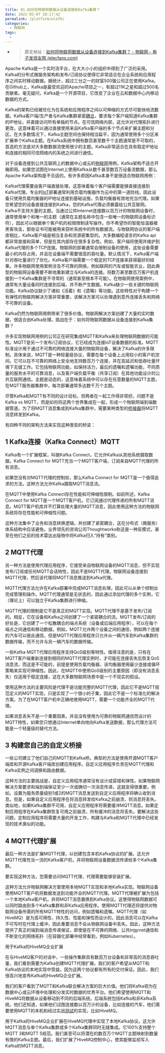 ```yaml
---
title: 01.如何将物联网数据从设备连接到Kafka集群？
date: 2022-05-07 10:17:42
permalink: /platform/wlef6/
categories:
  - 物联网
tags:
  - 
---
```


- > 原文地址：[如何将物联网数据从设备连接到Kafka集群？ - 物联网 - 电子发烧友网 (elecfans.com)](https://www.elecfans.com/iot/1248595.html)

Apache Kafka是一个实时流平台，在大大小小的组织中得到了广泛的采用。Kafka的分布式微服务架构和发布/订阅协议使得它非常适合在企业系统和应用程序之间实时移动数据。据统计，超过三分之一的财富500强公司正在使用Kafka。在Github上，Kafka是最受欢迎的Apache项目之一，有超过11K之星和超过500名贡献者。毫无疑问，Kafka是一个开源项目，它改变了企业在云和数据中心内移动数据的方式。

Kafka的架构已经被优化为在系统和应用程序之间以可伸缩的方式尽可能快地流数据。Kafka客户端/生产者与Kafka集群紧密[耦合](https://www.elecfans.com/tags/耦合/)，要求每个客户端知道Kafka集群的IP地址，并直接访问所有单独的节点。在可信网络内部，这允许对代理拓扑进行更改，这意味着可以通过直接使用来自Kafka客户端的多个节点来扩展主题和分区。在大多数情况下，Kafka主题空间也保持相当扁平，因为通常使用多个分区来扩展单个Kafka主题。在Kafka系统中拥有数百甚至数千个主题通常是不可取的，首选的方法是对大多数数据流使用很少的主题。Kafka非常适合在具有稳定IP地址和连接的相同可信网络内的系统之间进行通信。

对于设备连接到公共互联网上的数据中心或云的[物联网](https://bbs.elecfans.com/group_57)用例，Kafka架构不适合开箱即用。如果您试图在Internet上使用Kafka从数千甚至数百万设备流数据，那么Apache Kafka架构是不合适的。有许多原因Kafka本身不是很适合物联网用例：

Kafka代理需要由客户端直接处理，这意味着每个客户端需要能够直接连接到Kafka代理。专业的[IoT](https://www.elecfans.com/tags/iot/)部署通常利用负载均衡器作为云中的第一道防线，因此设备只使用负载均衡器的IP地址连接到基础设施，负载均衡器有效地充当代理。如果您希望您的设备直接连接到Kafka，您的Kafka代理必须暴露给公共互联网。Kafka不支持大量的主题。当通过公共Internet连接数以百万计的物联网设备时，通常使用单个和唯一的主题（通常在主题名称中包含一些唯一的物联网设备标识符），因此可以根据单个客户机的权限限制读写操作。你不希望你的智能恒温器被黑客攻击，那些证书可能被用来窃听系统中的所有数据流。与物联网协议的客户端库相比，Kafka客户端是相当复杂和资源密集型的。大多数编程语言的Kafka api都非常直接和简单，但是在其内部存在很多复杂性。例如，客户端将使用并维护到Kafka代理的多个TCP连接。物联网的部署通常会限制设备的使用，这些设备需要最小的内存占用，并且在设备端不需要很高的吞吐量。默认情况下，Kafka客户端针对吞吐量进行了优化。Kafka客户端需要一个稳定的TCP连接来获得最好的结果。许多物联网使用案例涉及不可靠的网络，例如联网的汽车或智能农业，因此典型的物联网设备需要不断地重新建立与Kafka的连接。将数万甚至数百万客户机连接到一个Kafka集群是不寻常的（通常甚至根本不可能）。在物联网使用案例中，通常有大量设备同时连接到后端，并不断产生数据。Kafka缺少一些关键的物联网功能。Kafka协议缺少了诸如《活着》和《遗嘱》等功能。这些特性对于构建一个有弹性的物联网解决方案非常重要，该解决方案可以处理遇到意外连接丢失和网络不可靠的设备。

Kafka仍然为物联网用例带来了很多价值。物联网解决方案创建了大量的实时数据，很适合由Kafka处理。挑战在于：如何将物联网数据从设备连接到Kafka集群？

许多实现物联网用例的公司正在研究集成MQTT和Kafka来处理物联网数据的可能性。MQTT是另一个发布/订阅协议，它已经成为连接IoT设备数据的标准。MQTT标准设计用于通过不可靠的网络连接大量的物联网设备，解决了Kafka的许多限制。具体来说，MQTT是一种轻量级协议，需要在每个设备上占用较小的客户机空间。它可以在不可靠的网络上安全地支持数百万个连接，并在高延迟和低吞吐量环境下无缝工作。它包括物联网功能，如保持活力，最后的遗嘱和遗嘱功能，不同质量的服务水平的可靠消息，以及客户端负载平衡（共享订阅）在其他功能设计的公共互联网通信。主题是动态的，这意味着系统中可以存在任意数量的MQTT主题，在MQTT服务器集群中，每次部署通常多达数千万个主题。

尽管Kafka和MQTT有不同的设计目标，但两者在一起工作得非常好。问题不是Kafka vs MQTT，而是如何将这两个世界集成在一起，形成一个物联网端到端数据管道。为了将MQTT消息集成到Kafka集群中，需要某种类型的[桥接器](https://www.elecfans.com/tags/桥接器/)将MQTT消息转发到Kafka。

有四种不同的架构方法来实现这种类型的桥梁：

## 1 Kafka连接（Kafka Connect）MQTT

Kafka有一个扩展框架，叫做Kafka Connect，它允许Kafka从其他系统摄取数据。Kafka Connect for MQTT充当一个MQTT客户端，订阅来自MQTT代理的所有消息。

如果您没有对MQTT代理的控制权，那么Kafka Connect for MQTT是一个值得追求的方法。这种方法允许Kafka摄取MQTT消息流。

在MQTT中使用Kafka Connect存在性能和可伸缩性限制。如前所述，Kafka Connect for MQTT是一个MQTT客户机，它订阅通过代理传递的所有MQTT消息。MQTT客户机库并不打算处理大量的MQTT消息，因此使用这种方法的物联网系统将存在性能和可伸缩性问题。

这种方法集中了业务和消息转换逻辑，并创建了紧密耦合，这在分布式（微服务）体系结构中应该避免。业界领先的咨询公司Thoughtworks称这是一种反模式，甚至在他们之前的技术雷达出版物中将Kafka归入“持有”类别。

## 2 MQTT代理

另一种方法是使用代理应用程序，它接受来自物联网设备的MQTT消息，但不实现发布/订阅或任何MQTT会话特性，因此不是MQTT代理。物联网设备连接到MQTT代理，然后该代理将MQTT消息推送到Kafka代理。

MQTT代理方法允许在Kafka部署中完成MQTT消息处理，因此可以从单个控制台完成管理和操作。MQTT代理通常是无状态的，因此通过添加代理的多个实例，它（理论上）可以独立于Kafka集群进行伸缩。

MQTT代理的限制是它不是真正的MQTT实现。MQTT代理不是基于发布/订阅的。相反，它在设备和Kafka之间创建了一个紧密耦合的流。MQTT发布/订阅的好处是，它创建了一个松散耦合的端点系统（设备或后端应用程序），可以在每个端点之间通信和移动数据。例如，MQTT允许两个设备之间的通信，例如两个连接的汽车可以彼此通信，但是MQTT代理应用程序只允许从一辆汽车到Kafka集群的数据传输，而不允许与另一辆汽车的数据传输。

一些Kafka MQTT代理应用程序支持QoS级别等特性。值得注意的是，只有在MQTT客户端重新连接到相同的MQTT代理实例时，才可能在连接丢失后恢复QoS消息流，而这是不可能的，前提是使用负载均衡器，该均衡器使用最少连接或循环策略来实现可伸缩性。因此，在MQTT中使用QoS级别的主要原因（即没有消息丢失）仅适用于稳定连接，这在大多数物联网场景中是一个不现实的假设。

使用这种方法的主要风险是代理不是功能完整的MQTT代理，因此它不是MQTT规范定义的MQTT实现，只是实现了一个很小的子集，因此它不是一个标准化的解决方案。为了在MQTT客户机中正确地使用MQTT，需要一个功能齐全的MQTT代理。

如果消息丢失不是一个重要因素，并且没有使用为可靠的物联网通信而设计的MQTT特性，如果您只想通过Internet单向地向Kafka发送数据，那么代理方法可能是一个轻量级的替代方法。

## 3 构建您自己的自定义桥接

一些公司建立了他们自己的MQTT到Kafka桥。典型的方法是使用开源MQTT客户端库和开源Kafka客户端库创建应用程序。自定义应用程序负责在MQTT代理和Kafka实例之间调换和路由数据。

这种方法的主要挑战是，自定义应用程序通常没有设计成容错和弹性。如果物联网解决方案要求和端到端保证至少一次或确切一次消息传递，这就变得很重要。例如，设置为服务质量级别1或2的MQTT消息发送到自定义应用程序将确认收到消息。但是，如果自定义应用程序在将消息转发给Kafka之前崩溃，则消息将丢失。类似地，如果Kafka集群不可用，自定义应用程序将需要缓冲MQTT消息。如果定制应用程序在Kafka集群恢复可用之前崩溃，所有缓冲的消息将丢失。要解决这些问题，定制应用程序将需要大量的开发工作，构建与Kafka和MQTT代理中已经发现的技术类似的功能。

## 4 MQTT代理扩展

最后一种方法是扩展MQTT代理，以创建包含本机Kafka协议的扩展。这允许MQTT代理充当一流的Kafka客户机，并将物联网设备数据流传递给多个Kafka集群。

要实现这种方法，您需要访问MQTT代理，代理需要能够安装扩展。

这种方法允许物联网解决方案使用本地MQTT实现和本地Kafka实现。物联网设备使用MQTT客户机将数据发送到功能齐全的MQTT代理。MQTT代理被扩展为包括一个本地Kafka客户机，并将MQTT消息置换到Kafka协议。这使得物联网数据可以同时路由到多个Kafka集群和非Kafka应用程序。使用MQTT代理还将提供对物联网设备所需的所有MQTT特性的访问，例如遗嘱和遗嘱。MQTT代理（如HiveMQ）是为高可用性、持久性、性能和弹性而设计的，因此消息可以在Kafka不可写时在代理上缓冲，因此重要消息不会从物联网设备中丢失。因此，这种方法提供了真正的端到端消息传递保证，即使是在不可靠的网络、公共In[te](https://www.elecfans.com/tags/te/)rnet通信和不断变化的网络拓扑（在容器化部署中经常看到，例如Kubernetes）。

用于Kafka的HiveMQ企业扩展

在与HiveMQ客户的对话中，一些操作集群具有数百万台设备和非常高的消息吞吐量，我们看到需要为Kafka创建MQTT代理扩展。我们的客户希望从MQTT和Kafka协议的本地实现中受益，因为这两个协议都有所有的交付保证。因此，我们很高兴地宣布Kafka的HiveMQ企业扩展。

我们的客户看到了MQTT和Kafka联合解决方案的巨大价值。他们将Kafka视为在数据中心或云环境中处理和分发实时数据的优秀平台。他们希望使用MQTT和HiveMQ将数据从设备移动到不同的后端系统。后端系统包括Kafka和非Kafka系统。他们还知道，如果他们试图连接数以百万计的设备，比如连接的汽车，他们需要使用MQTT的本机和经过实战[测试](https://www.hqpcb.com/)的实现，比如HiveMQ。

用于Kafka的HiveMQ企业扩展在HiveMQ代理中实现了本地Kafka协议。这允许MQTT消息与单个Kafka集群或多个Kafka集群同时无缝集成。它100%支持整个MQTT 3和MQTT 5规范。我们甚至可以将潜在的数百万个MQTT主题映射到数量有限的Kafka主题。最后，我们扩展了HiveMQ控制中心，使其能够监视写入Kafka的MQTT消息。